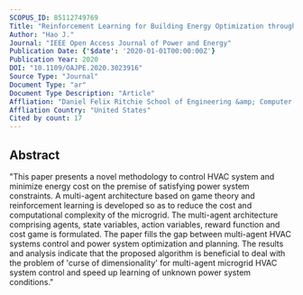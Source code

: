 ```yaml
---
SCOPUS_ID: 85112749769
Title: "Reinforcement Learning for Building Energy Optimization through Controlling of Central HVAC System"
Author: "Hao J."
Journal: "IEEE Open Access Journal of Power and Energy"
Publication Date: {'$date': '2020-01-01T00:00:00Z'}
Publication Year: 2020
DOI: "10.1109/OAJPE.2020.3023916"
Source Type: "Journal"
Document Type: "ar"
Document Type Description: "Article"
Affliation: "Daniel Felix Ritchie School of Engineering &amp; Computer Science"
Affliation Country: "United States"
Cited by count: 17
---
```


## Abstract
"This paper presents a novel methodology to control HVAC system and minimize energy cost on the premise of satisfying power system constraints. A multi-agent architecture based on game theory and reinforcement learning is developed so as to reduce the cost and computational complexity of the microgrid. The multi-agent architecture comprising agents, state variables, action variables, reward function and cost game is formulated. The paper fills the gap between multi-agent HVAC systems control and power system optimization and planning. The results and analysis indicate that the proposed algorithm is beneficial to deal with the problem of 'curse of dimensionality' for multi-agent microgrid HVAC system control and speed up learning of unknown power system conditions."
